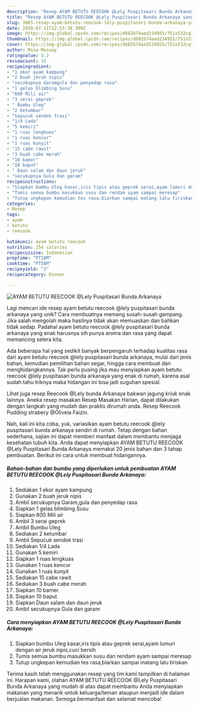 ```yaml
---
description: "Resep AYAM BETUTU REECOOK @Lely Puspitasari Bunda Arkanaya yang Enak Banget"
title: "Resep AYAM BETUTU REECOOK @Lely Puspitasari Bunda Arkanaya yang Enak Banget"
slug: 3865-resep-ayam-betutu-reecook-lely-puspitasari-bunda-arkanaya-yang-enak-banget
date: 2020-07-11T22:53:38.390Z
image: https://img-global.cpcdn.com/recipes/d682b74aed234955/751x532cq70/ayam-betutu-reecook-lely-puspitasari-bunda-arkanaya-foto-resep-utama.jpg
thumbnail: https://img-global.cpcdn.com/recipes/d682b74aed234955/751x532cq70/ayam-betutu-reecook-lely-puspitasari-bunda-arkanaya-foto-resep-utama.jpg
cover: https://img-global.cpcdn.com/recipes/d682b74aed234955/751x532cq70/ayam-betutu-reecook-lely-puspitasari-bunda-arkanaya-foto-resep-utama.jpg
author: Mina Massey
ratingvalue: 3.2
reviewcount: 15
recipeingredient:
- "1 ekor ayam kampung"
- "2 buah jeruk nipis"
- "secukupnya Garamgula dan penyedap rasa"
- "1 gelas blimbing Susu"
- "600 Mili air"
- "3 serai geprek"
- " Bumbu Uleg"
- "2 ketumbar"
- "Sepucuk sendok trasi"
- "1/4 Lada"
- "5 kemiri"
- "1 ruas lengkuas"
- "1 ruas kencur"
- "1 ruas kunyit"
- "15 cabe rawit"
- "3 buah cabe merah"
- "10 bamer"
- "10 baput"
- " Daun salam dan daun jeruk"
- "secukupnya Gula dan garam"
recipeinstructions:
- "Siapkan bumbu Uleg kasar,iris tipis atau geprek serai,ayam lumuri dengan air jeruk nipis,cuci bersih"
- "Tumis semua bumbu masukkan susu dan rendam ayam sampai meresap"
- "Tutup ungkepan kemudian tes rasa,biarkan sampai matang lalu tiriskan"
categories:
- Resep
tags:
- ayam
- betutu
- reecook

katakunci: ayam betutu reecook 
nutrition: 254 calories
recipecuisine: Indonesian
preptime: "PT18M"
cooktime: "PT58M"
recipeyield: "2"
recipecategory: Dinner

---
```



![AYAM BETUTU REECOOK @Lely Puspitasari Bunda Arkanaya](https://img-global.cpcdn.com/recipes/d682b74aed234955/751x532cq70/ayam-betutu-reecook-lely-puspitasari-bunda-arkanaya-foto-resep-utama.jpg)

Lagi mencari ide resep ayam betutu reecook @lely puspitasari bunda arkanaya yang unik? Cara membuatnya memang susah-susah gampang. Jika salah mengolah maka hasilnya tidak akan memuaskan dan bahkan tidak sedap. Padahal ayam betutu reecook @lely puspitasari bunda arkanaya yang enak harusnya sih punya aroma dan rasa yang dapat memancing selera kita.

Ada beberapa hal yang sedikit banyak berpengaruh terhadap kualitas rasa dari ayam betutu reecook @lely puspitasari bunda arkanaya, mulai dari jenis bahan, kemudian pemilihan bahan segar, hingga cara membuat dan menghidangkannya. Tak perlu pusing jika mau menyiapkan ayam betutu reecook @lely puspitasari bunda arkanaya yang enak di rumah, karena asal sudah tahu triknya maka hidangan ini bisa jadi suguhan spesial.

Lihat juga resep Reecook @Lely bunda Arkanaya bakwan jagung kriuk enak lainnya. Aneka resep masakan Resep Masakan Harian, dapat dilakukan dengan langkah yang mudah dan praktis dirumah anda. Resep Reecook Pudding strabery @Oliveia Faizin.


Nah, kali ini kita coba, yuk, variasikan ayam betutu reecook @lely puspitasari bunda arkanaya sendiri di rumah. Tetap dengan bahan sederhana, sajian ini dapat memberi manfaat dalam membantu menjaga kesehatan tubuh kita. Anda dapat menyiapkan AYAM BETUTU REECOOK @Lely Puspitasari Bunda Arkanaya memakai 20 jenis bahan dan 3 tahap pembuatan. Berikut ini cara untuk membuat hidangannya.

<!--inarticleads1-->

##### Bahan-bahan dan bumbu yang diperlukan untuk pembuatan AYAM BETUTU REECOOK @Lely Puspitasari Bunda Arkanaya:

1. Sediakan 1 ekor ayam kampung
1. Gunakan 2 buah jeruk nipis
1. Ambil secukupnya Garam,gula dan penyedap rasa
1. Siapkan 1 gelas blimbing Susu
1. Siapkan 600 Mili air
1. Ambil 3 serai geprek
1. Ambil  Bumbu Uleg
1. Sediakan 2 ketumbar
1. Ambil Sepucuk sendok trasi
1. Sediakan 1/4 Lada
1. Gunakan 5 kemiri
1. Siapkan 1 ruas lengkuas
1. Gunakan 1 ruas kencur
1. Gunakan 1 ruas kunyit
1. Sediakan 15 cabe rawit
1. Sediakan 3 buah cabe merah
1. Siapkan 10 bamer
1. Siapkan 10 baput
1. Siapkan  Daun salam dan daun jeruk
1. Ambil secukupnya Gula dan garam




<!--inarticleads2-->

##### Cara menyiapkan AYAM BETUTU REECOOK @Lely Puspitasari Bunda Arkanaya:

1. Siapkan bumbu Uleg kasar,iris tipis atau geprek serai,ayam lumuri dengan air jeruk nipis,cuci bersih
1. Tumis semua bumbu masukkan susu dan rendam ayam sampai meresap
1. Tutup ungkepan kemudian tes rasa,biarkan sampai matang lalu tiriskan




Terima kasih telah menggunakan resep yang tim kami tampilkan di halaman ini. Harapan kami, olahan AYAM BETUTU REECOOK @Lely Puspitasari Bunda Arkanaya yang mudah di atas dapat membantu Anda menyiapkan makanan yang menarik untuk keluarga/teman ataupun menjadi ide dalam berjualan makanan. Semoga bermanfaat dan selamat mencoba!
